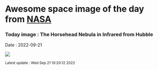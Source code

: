 
# Awesome space image of the day from [NASA](https://api.nasa.gov/)

### Today image : The Horsehead Nebula in Infrared from Hubble

Date : 2022-09-21


![](https://apod.nasa.gov/apod/image/2209/HorseheadIr_HubbleNachman_960.jpg)

<small>Latest update : Wed Sep 21 10:20:12 2022</small>


